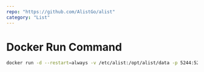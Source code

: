 ```yaml
---
repo: "https://github.com/AlistGo/alist"
category: "List"
---
```


# Docker Run Command

```bash
docker run -d --restart=always -v /etc/alist:/opt/alist/data -p 5244:5244 -e PUID=0 -e PGID=0 -e UMASK=022 xhofe/alist:beta-aio
```
